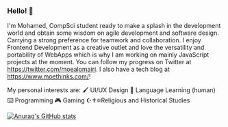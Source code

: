 ### Hello! 👋

I'm Mohamed, CompSci student ready to make a splash in the development world and obtain some wisdom on agile development and software design. Carrying a strong preference for teamwork and collaboration. I enjoy Frontend Development as a creative outlet and love the versatility and portability of WebApps which is why I am working on mainly JavaScript projects at the moment. You can follow my progress on Twitter at https://twitter.com/moealomairi. I also have a tech blog at https://www.moethinks.com/!

My personal interests are: 
🖌️ UI/UX Design
📓 Language Learning (human)
⌨️ Programming
🎮 Gaming
☪️✝️🔯Religious and Historical Studies

[![Anurag's GitHub stats](https://github-readme-stats.vercel.app/api?username=mozyn)](https://github.com/mozyn/github-readme-stats)
